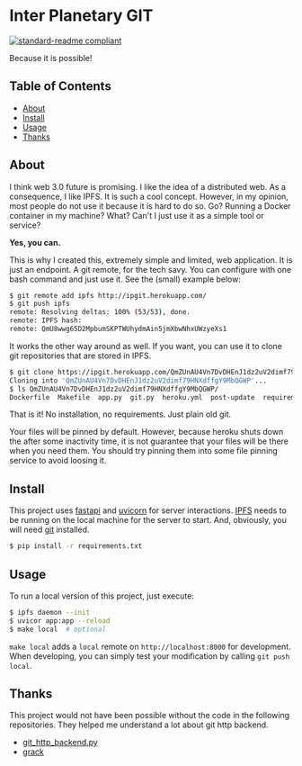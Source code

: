 # Inter Planetary GIT

[![standard-readme compliant](https://img.shields.io/badge/readme%20style-standard-brightgreen.svg?style=flat-square)](https://github.com/RichardLitt/standard-readme)

Because it is possible!

## Table of Contents

- [About](#about)
- [Install](#install)
- [Usage](#usage)
- [Thanks](#thanks)

## About

I think web 3.0 future is promising. I like the idea of a distributed web. As a
consequence, I like IPFS. It is such a cool concept. However, in my opinion,
most people do not use it because it is hard to do so. Go? Running a Docker
container in my machine? What? Can't I just use it as a simple tool or service?

**Yes, you can.**

This is why I created this, extremely simple and limited, web application. It
is just an endpoint. A git remote, for the tech savy. You can configure with
one bash command and just use it. See the (small) example below:

```sh
$ git remote add ipfs http://ipgit.herokuapp.com/
$ git push ipfs
remote: Resolving deltas: 100% (53/53), done.
remote: IPFS hash:
remote: QmU8wwg65D2MpbumSKPTWUhydmAin5jmXbwNhxUWzyeXs1
```

It works the other way around as well. If you want, you can use it to clone git
repositories that are stored in IPFS.

```sh
$ git clone https://ipgit.herokuapp.com/QmZUnAU4Vn7DvDHEnJ1dz2uV2dimf79HNXdffgY9MbQGWP
Cloning into 'QmZUnAU4Vn7DvDHEnJ1dz2uV2dimf79HNXdffgY9MbQGWP'...
$ ls QmZUnAU4Vn7DvDHEnJ1dz2uV2dimf79HNXdffgY9MbQGWP/
Dockerfile  Makefile  app.py  git.py  heroku.yml  post-update  requirements.txt  sender.py
```

That is it! No installation, no requirements. Just plain old git.

Your files will be pinned by default. However, because heroku shuts down the
after some inactivity time, it is not guarantee that your files will be there
when you need them. You should try pinning them into some file pinning service
to avoid loosing it.

## Install

This project uses [fastapi][1] and [uvicorn][2] for server interactions.
[IPFS][3] needs to be running on the local machine for the server to start.
And, obviously, you will need [git][4] installed.

```sh
$ pip install -r requirements.txt
```

## Usage

To run a local version of this project, just execute:

```sh
$ ipfs daemon --init
$ uvicor app:app --reload
$ make local  # optional
```

`make local` adds a `local` remote on `http://localhost:8000` for development.
When developing, you can simply test your modification by calling
`git push local`.

## Thanks

This project would not have been possible without the code in the following
repositories. They helped me understand a lot about git http backend.

- [git_http_backend.py][5]
- [grack][6]


[1]: https://fastapi.tiangolo.com/
[2]: https://uvicorn.org/
[3]: https://ipfs.io/
[4]: https://git-scm.com/

[5]: https://github.com/dvdotsenko/git_http_backend.py
[6]: https://github.com/schacon/grack
